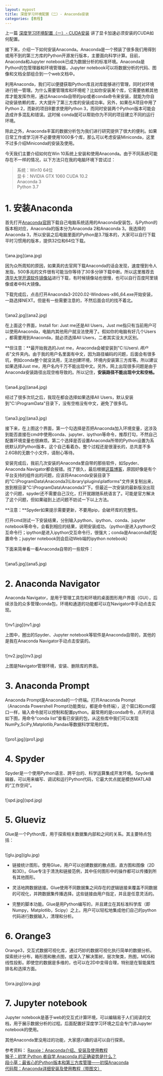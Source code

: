 ```yaml
---
layout: mypost
title: 深度学习环境配置（二）- Anaconda安装
categories: [教程]
---
```


上一篇 [深度学习环境配置（一）- CUDA安装](https://secretpolice1995.github.io/posts/2020/04/12/%E6%B7%B1%E5%BA%A6%E5%AD%A6%E4%B9%A0%E7%8E%AF%E5%A2%83%E9%85%8D%E7%BD%AE-%E4%B8%80-CUDA%E5%AE%89%E8%A3%85.html) 讲了显卡加速必须安装的CUDA如何配置。

接下来，介绍一下如何安装Anaconda。Anaconda是一个预装了很多我们用得到或用不到的第三方库的Python开源发行版本，主要面向科学计算。目前，Anaconda和Jupyter notebook已成为数据分析的标准环境。Anaconda是Python的包管理器和环境管理器，Jupyter notebook可以将数据分析的代码、图像和文档全部组合到一个web文档中。

利用Anaconda，我们可以便捷获取Python库且对库能够进行管理，同时对环境进行统一管理。为什么需要管理库和环境呢？比如你安装某个库，它需要依赖其他库才能发挥作用，通过Anaconda自带的pip或者conda命令来安装，就能为你自动安装依赖的库，大大提升了第三方库的安装成功率。另外，如果在A项目中用了Python 2，而新的项目B要求使用Python 3，而同时安装两个Python版本可能会造成许多混乱和错误。这时候 conda就可以帮助你为不同的项目建立不同的运行环境。

除此之外，Anaconda丰富的数据分析包为我们进行研究提供了很大的便利。如果日常工作或学习并不必要使用1000多个库，那么可以考虑安装Miniconda，这里不过多介绍Miniconda的安装及使用。

今天我们主要介绍如何在Win 10系统上安装和使用Anaconda。由于不同系统可能存在不一样的情况，以下方法只在我的电脑环境下尝试过：

> 系统：Win10 64位    
> 显卡：NVIDIA GTX 1060
> CUDA 10.2   
> Anaconda 3   
> Python 3.7   


# 1. 安装Anaconda   
首先打开[Anaconda官网](https://www.anaconda.com/distribution/)下载自己电脑系统适用的Anaconda安装包，与Python的版本相对应，Anaconda的版本分为Anaconda 2和Anaconda 3。我选择的Anaconda 3，所以安装之后电脑里面的Python是3.7版本的，大家可以自行下载平时习惯用的版本，提供32位和64位下载。  

<br/>
![ana.jpg](ana.jpg)
<br/>

因为众所周知的原因，如果真的去官网下载Anaconda的话会发现，速度慢到令人发指，500多兆的文件很有可能当你等待了30多分钟下载中断。所以这里推荐去[清华大学开源软件镜像站](https://mirrors.tuna.tsinghua.edu.cn/anaconda/archive/)进行下载，有时候镜像站也很慢，也可以自行百度阿里镜像或者中科大镜像。

下载完成后，点击打开Anaconda3-2020.02-Windows-x86_64.exe开始安装，一路选择NEXT。但是有一些需要注意的，不然后面会坑的找不着北。

<br/>
![ana2.jpg](ana2.jpg)
<br/>

在上面这个界面，Install for: Just me还是All Users，Just me指只有当前用户可以使用Anaconda，电脑内其他用户就没法使用了。假如你的电脑有好几个Users ，都需要用到Anaconda，就必须选择All Users，二者其实没太大区别。

**但注意：**最开始我选的Just me，Anaconda会被安装到"C:\Users\ _用户名_"文件夹内。由于我的用户名里面有中文，因为路径编码的问题，后面会有很多坑，例如conda整个就没法用，无法创建环境，环境内安装第三方库等。所以建议如果选择Just me，用户名内千万不能出现中文。另外，网上出现很多问题是由于Anaconda安装路径出现空格导致的。所以记住，**安装路径不能出现中文和空格。**

<br/>
![ana4.jpg](ana4.jpg)
<br/>

经过了很多次坑之后，我现在都会选择如果选择All Users，默认安装到"C:\ProgramData"目录下，没有空格没有中文，避免了很多坑。

<br/>
![ana3.jpg](ana3.jpg)
<br/>

接下来，在上图这个界面，第一个勾选择是否把Anaconda加入环境变量，这涉及到能否直接在cmd中使用conda、jupyter、ipython等命令，推荐打勾，不然自己配置环境变量也很麻烦。第二个选择是否设置Anaconda所带的Python设置为系统默认的Python版本，这个自己看着办。整个过程还是很漫长的，总共差不多2.6GB的无数个小文件，请耐心等待。

安装完成后，我前几次安装的Anaconda里自带的那些软件，如Spyder、Anaconda Navigator都会报错。找了很久，最后根据[这篇博客](https://blog.csdn.net/isomebody/article/details/72910207)，原因好像是有个平台支持的组件出的问题，应该将Anaconda安装目录下的"C:\ProgramData\Anaconda3\Library\plugins\platforms"文件夹复制出来，放到根目录"C:\ProgramData\Anaconda3"下。但最近一次安装的最新版没出现这个问题，spyder还不需要自己汉化，打开就跟随系统语言了。可能是官方解决了这个问题，但如果碰到上述问题不妨试一下以上方法。  

**注意：**Spyder如果提示需要更新，不要用pip，会破坏库的完整性。

打开cmd测试一下安装结果，分别输入python、ipython、conda、jupyter notebook等命令，会看到相应的结果，说明安装成功。（python是进入python交互命令行；ipython是进入ipython交互命令行，很强大；conda是Anaconda的配置命令；jupyter notebook则会启动Web端的ipython notebook）

下面来简单看一看Anaconda自带的一些软件：

<br/>
![ana5.jpg](ana5.jpg)
<br/>

# 2. Anaconda Navigator   

Anaconda Navigator，是用于管理工具包和环境的桌面图形用户界面（GUI），后续涉及的众多管理conda包，环境和通道的功能都可以在Navigator中手动点击实现。

<br/>
![nv1.jpg](nv1.jpg)
<br/>

上图中，圈出的Spyder、Jupyter notebook等软件是Anaconda自带的，其他的是我在Anaconda Navigator手动点击安装的。


<br/>
![nv2.jpg](nv3.jpg)
<br/>

上图是Navigator管理环境，安装、删除库的界面。

# 3. Anaconda Prompt  
Anaconda Prompt是Anaconda的一个终端。打开Anaconda Prompt（Anaconda Powershell Prompt功能类似，都是命令终端），这个窗口和cmd窗口一样，输入命令就可以控制和配置python。最常用的是conda命令，点开的话如下图，用命令“conda list”查看已安装的包，从这些库中我们可以发现NumPy,SciPy,Matplotlib,Pandas等数据科学常用的库。

<br/>
![pro1.jpg](pro1.jpg)
<br/>

# 4. Spyder  

Spyder是一个使用Python语言、跨平台的、科学运算集成开发环境。Spyder编辑器，可以用来编写、调试和运行Python代码，它最大优点就是模仿MATLAB的“工作空间”。

<br/>
![spd.jpg](spd.jpg)
<br/>

# 5. Glueviz

Glue是一个Python库，用于探索相关数据集内部和之间的关系。其主要特点包括：  

<br/>
![glu.jpg](glu.jpg)
<br/>

- 链接统计图形。使用Glue，用户可以创建数据的散点图，直方图和图像（2D和3D）。Glue专注于清洗和链接范例，其中任何图形中的操作都可以传播到所有其他图形。

- 灵活地跨数据链接。Glue使用不同数据集之间存在的逻辑链接来覆盖不同数据的可视化，并跨数据集传播选择。这些链接由用户指定，并且是任意灵活的。

- 完整的脚本功能。Glue是用Python编写的，并且建立在其标准科学库（即Numpy，Matplotlib，Scipy）之上。用户可以轻松地集成他们自己的python代码进行数据输入，清理和分析。  


# 6. Orange3

Orange3，交互式数据可视化库，通过巧妙的数据可视化执行简单的数据分析。探索统计分布，箱形图和散点图，或深入了解决策树，层次聚类，热图，MDS和线性投影。即使您的数据是多维的，也可以在2D中变得合理，特别是在智能属性排名和选择方面。

<br/>
![ora.jpg](ora.jpg)
<br/>

# 7. Jupyter notebook
Jupyter notebook是基于web的交互式计算环境，可以编辑易于人们阅读的文档，用于展示数据分析的过程。后面配置好深度学习环境之后会专门讲Jupyter notebook的使用。


其他Anaconda里没用过的功能，大家感兴趣的话可以自行探索。


参考资料：
[Raxxie：Anaconda介绍、安装及使用教程](https://www.jianshu.com/p/62f155eb6ac5)  
[猴子：初学 Python 者自学 Anaconda 的正确姿势是什么？](https://www.zhihu.com/question/58033789/answer/254673663)  
[段小草：最省心的Python版本和第三方库管理——初探Anaconda](https://zhuanlan.zhihu.com/p/25198543)  
[代码帮：Anaconda详细安装及使用教程（带图文）](https://blog.csdn.net/ITLearnHall/article/details/81708148)  